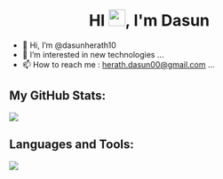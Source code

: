 <h1 align="center"> HI <img src="https://raw.githubusercontent.com/MartinHeinz/MartinHeinz/master/wave.gif" width="30px">, I'm Dasun </h1>

- 👋 Hi, I’m @dasunherath10
- 👀 I’m interested in new technologies ...
- 📫 How to reach me : herath.dasun00@gmail.com ...


## My GitHub Stats:
<img 
   src="https://github-readme-stats.vercel.app/api?username=dasunherath10&show_icons=true&theme=codeSTACKr" 
/>

## Languages and Tools:
<img 
   src="https://github-readme-stats.vercel.app/api/top-langs/?username=dasunherath10&show_icons=true&theme=tokyonight&layout=compact" 
/>

